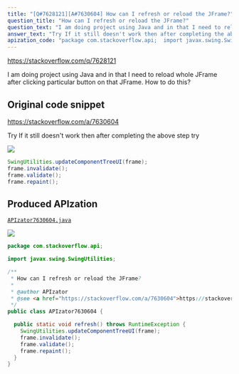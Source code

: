```yaml
---
title: "[Q#7628121][A#7630604] How can I refresh or reload the JFrame?"
question_title: "How can I refresh or reload the JFrame?"
question_text: "I am doing project using Java and in that I need to reload whole JFrame after clicking particular button on that JFrame. How to do this?"
answer_text: "Try If it still doesn't work then after completing the above step try"
apization_code: "package com.stackoverflow.api;  import javax.swing.SwingUtilities;  /**  * How can I refresh or reload the JFrame?  *  * @author APIzator  * @see <a href=\"https://stackoverflow.com/a/7630604\">https://stackoverflow.com/a/7630604</a>  */ public class APIzator7630604 {    public static void refresh() throws RuntimeException {     SwingUtilities.updateComponentTreeUI(frame);     frame.invalidate();     frame.validate();     frame.repaint();   } }"
---
```


https://stackoverflow.com/q/7628121

I am doing project using Java and in that I need to reload whole JFrame after clicking particular button on that JFrame. How to do this?



## Original code snippet

https://stackoverflow.com/a/7630604

Try
If it still doesn&#x27;t work then after completing the above step try

<div class="code-logo"><img src="/stackoverflow.png" /></div>

```java
SwingUtilities.updateComponentTreeUI(frame);
frame.invalidate();
frame.validate();
frame.repaint();
```

## Produced APIzation

[`APIzator7630604.java`](https://github.com/pasqualesalza/apization-temp-data/raw/master/search/APIzator7630604.java)

<div class="code-logo"><img src="/apizator.png" /></div>

```java
package com.stackoverflow.api;

import javax.swing.SwingUtilities;

/**
 * How can I refresh or reload the JFrame?
 *
 * @author APIzator
 * @see <a href="https://stackoverflow.com/a/7630604">https://stackoverflow.com/a/7630604</a>
 */
public class APIzator7630604 {

  public static void refresh() throws RuntimeException {
    SwingUtilities.updateComponentTreeUI(frame);
    frame.invalidate();
    frame.validate();
    frame.repaint();
  }
}

```